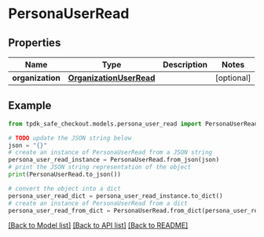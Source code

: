 # PersonaUserRead



## Properties

Name | Type | Description | Notes
------------ | ------------- | ------------- | -------------
**organization** | [**OrganizationUserRead**](OrganizationUserRead.md) |  | [optional] 

## Example

```python
from tpdk_safe_checkout.models.persona_user_read import PersonaUserRead

# TODO update the JSON string below
json = "{}"
# create an instance of PersonaUserRead from a JSON string
persona_user_read_instance = PersonaUserRead.from_json(json)
# print the JSON string representation of the object
print(PersonaUserRead.to_json())

# convert the object into a dict
persona_user_read_dict = persona_user_read_instance.to_dict()
# create an instance of PersonaUserRead from a dict
persona_user_read_from_dict = PersonaUserRead.from_dict(persona_user_read_dict)
```
[[Back to Model list]](../README.md#documentation-for-models) [[Back to API list]](../README.md#documentation-for-api-endpoints) [[Back to README]](../README.md)



